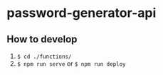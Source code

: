 # password-generator-api

## How to develop

1. `$ cd ./functions/`
1. `$ npm run serve` or `$ npm run deploy`
